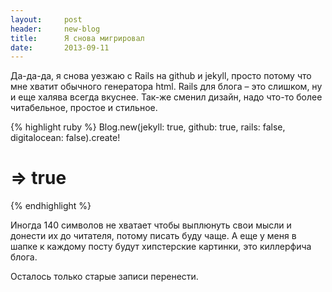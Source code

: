 ```yaml
---
layout:     post
header:     new-blog
title:      Я снова мигрировал
date:       2013-09-11
---
```


Да-да-да, я снова уезжаю с Rails на github и jekyll, просто потому что мне хватит обычного генератора html. Rails для блога – это слишком, ну и еще халява всегда вкуснее. Так-же сменил дизайн, надо что-то более читабельное, простое и стильное.

{% highlight ruby %}
Blog.new(jekyll: true, github: true, rails: false, digitalocean: false).create!
# => true
{% endhighlight %}

Иногда 140 символов не хватает чтобы выплюнуть свои мысли и донести их до читателя, потому писать буду чаще. А еще у меня в шапке к каждому посту будут хипстерские картинки, это киллерфича блога.

Осталось только старые записи перенести.
